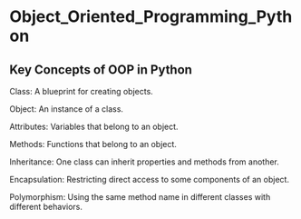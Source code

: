 # Object_Oriented_Programming_Python

## Key Concepts of OOP in Python

Class: A blueprint for creating objects.

Object: An instance of a class.

Attributes: Variables that belong to an object.

Methods: Functions that belong to an object.

Inheritance: One class can inherit properties and methods from another.

Encapsulation: Restricting direct access to some components of an object.

Polymorphism: Using the same method name in different classes with different behaviors.

